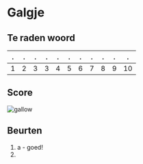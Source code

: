 # Galgje

## Te raden woord

|.|.|.|.|.|.|.|.|.|.|.|
|-|-|-|-|-|-|-|-|-|-|-|
|1|2|3|3|4|5|6|7|8|9|10|

## Score
![gallow](./images/1.png)

## Beurten
1. a - goed!
2. 